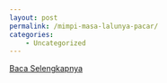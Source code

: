 ```yaml
---
layout: post
permalink: /mimpi-masa-lalunya-pacar/
categories:
    - Uncategorized
---
```


[Baca Selengkapnya](/10)